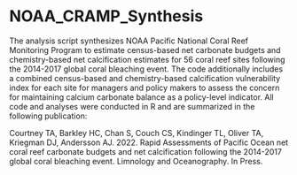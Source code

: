 # NOAA_CRAMP_Synthesis
The analysis script synthesizes NOAA Pacific National Coral Reef Monitoring Program to estimate census-based net carbonate budgets and chemistry-based net calcification estimates for 56 coral reef sites following the 2014-2017 global coral bleaching event. The code additionally includes a combined census-based and chemistry-based calcification vulnerability index for each site for managers and policy makers to assess the concern for maintaining calcium carbonate balance as a policy-level indicator. All code and analyses were conducted in R and are summarized in the following publication:

Courtney TA, Barkley HC, Chan S, Couch CS, Kindinger TL, Oliver TA, Kriegman DJ, Andersson AJ. 2022. Rapid Assessments of Pacific Ocean net coral reef carbonate budgets and net calcification following the 2014-2017 global coral bleaching event. Limnology and Oceanography. In Press.